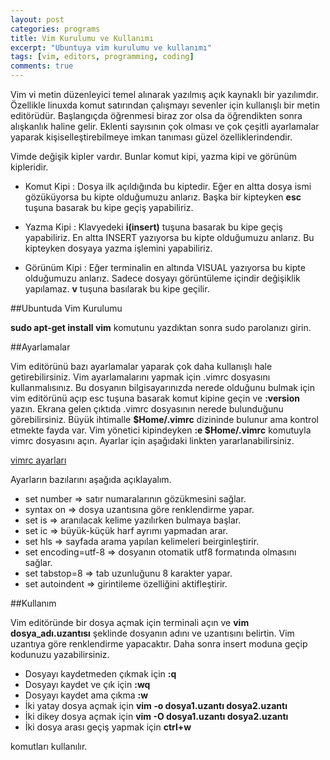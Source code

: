 ```yaml
---
layout: post
categories: programs
title: Vim Kurulumu ve Kullanımı
excerpt: "Ubuntuya vim kurulumu ve kullanımı"
tags: [vim, editors, programming, coding]
comments: true
--- 
```


Vim vi metin düzenleyici temel alınarak yazılmış açık kaynaklı bir yazılımdır. Özellikle linuxda komut satırından çalışmayı sevenler için kullanışlı bir metin editörüdür. Başlangıçda öğrenmesi biraz zor olsa da öğrendikten sonra alışkanlık haline gelir. Eklenti sayısının çok olması ve çok çeşitli ayarlamalar yaparak kişiselleştirebilmeye imkan tanıması güzel özelliklerindendir.

Vimde değişik kipler vardır. Bunlar komut kipi, yazma kipi ve görünüm kipleridir.

* Komut Kipi : Dosya ilk açıldığında bu kiptedir. Eğer en altta dosya ismi gözüküyorsa bu kipte olduğumuzu anlarız. Başka bir kipteyken **esc**
tuşuna basarak bu kipe geçiş yapabiliriz.

* Yazma Kipi : Klavyedeki **i(insert)** tuşuna basarak bu kipe geçiş yapabiliriz. En altta INSERT yazıyorsa bu kipte olduğumuzu anlarız. Bu kipteyken dosyaya yazma işlemini yapabiliriz.

* Görünüm Kipi : Eğer terminalin en altında VISUAL yazıyorsa bu kipte olduğumuzu anlarız. Sadece dosyayı görüntüleme içindir değişiklik yapılamaz. **v** tuşuna basılarak bu kipe geçilir.

##Ubuntuda Vim Kurulumu

**sudo apt-get install vim** komutunu yazdıktan sonra sudo parolanızı girin.

##Ayarlamalar

Vim editörünü bazı ayarlamalar yaparak çok daha kullanışlı hale getirebilirsiniz. Vim ayarlamalarını yapmak için .vimrc dosyasını kullanmalısınız. Bu dosyanın bilgisayarınızda nerede olduğunu bulmak için vim editörünü açıp esc tuşuna basarak komut kipine geçin ve **:version** yazın. Ekrana gelen çıktıda .vimrc dosyasının nerede bulunduğunu görebilirsiniz. Büyük ihtimalle **$Home/.vimrc** dizininde bulunur ama kontrol etmekte fayda var. Vim yönetici kipindeyken **:e $Home/.vimrc** komutuyla vimrc dosyasını açın. Ayarlar için aşağıdaki linkten yararlanabilirsiniz.

[vimrc ayarları](http://vimconfig.com/)

Ayarların bazılarını aşağıda açıklayalım.

* set number => satır numaralarının gözükmesini sağlar.
* syntax on => dosya uzantısına göre renklendirme yapar.
* set is => aranılacak kelime yazılırken bulmaya başlar.
* set ic => büyük-küçük harf ayrımı yapmadan arar.
* set hls => sayfada arama yapılan kelimeleri beirginleştirir.
* set encoding=utf-8 => dosyanın otomatik utf8 formatında olmasını sağlar.
* set tabstop=8 => tab uzunluğunu 8 karakter yapar.
* set autoindent => girintileme özelliğini aktifleştirir.

##Kullanım

Vim editöründe bir dosya açmak için terminali açın ve **vim dosya_adı.uzantısı** şeklinde dosyanın adını ve uzantısını belirtin. Vim uzantıya göre renklendirme yapacaktır. Daha sonra insert moduna geçip kodunuzu yazabilirsiniz.

* Dosyayı kaydetmeden çıkmak için **:q**
* Dosyayı kaydet ve çık için **:wq**
* Dosyayı kaydet ama çıkma **:w**
* İki yatay dosya açmak için **vim -o dosya1.uzantı dosya2.uzantı**
* İki dikey dosya açmak için **vim -O dosya1.uzantı dosya2.uzantı**
* İki dosya arası geçiş yapmak için **ctrl+w**

komutları kullanılır.

